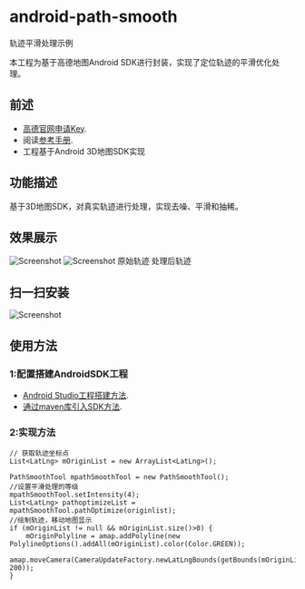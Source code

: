 # android-path-smooth
轨迹平滑处理示例

本工程为基于高德地图Android SDK进行封装，实现了定位轨迹的平滑优化处理。
## 前述 ##
- [高德官网申请Key](http://lbs.amap.com/dev/#/).
- 阅读[参考手册](http://a.amap.com/lbs/static/unzip/Android_Map_Doc/index.html).
- 工程基于Android 3D地图SDK实现

## 功能描述 ##
基于3D地图SDK，对真实轨迹进行处理，实现去噪、平滑和抽稀。

## 效果展示 ##
![Screenshot]( https://github.com/amap-demo/android-path-smooth/raw/master/apk/Screenshot1.png )
![Screenshot]( https://github.com/amap-demo/android-path-smooth/raw/master/apk/Screenshot2.png )
                    原始轨迹                                        处理后轨迹

## 扫一扫安装 ##
![Screenshot]( https://raw.githubusercontent.com/amap-demo/android-path-smooth/master/apk/download.png)  

## 使用方法 ##
### 1:配置搭建AndroidSDK工程 ###
- [Android Studio工程搭建方法](http://lbs.amap.com/api/android-sdk/guide/create-project/android-studio-create-project).
- [通过maven库引入SDK方法](http://lbs.amap.com/api/android-sdk/guide/create-project/android-studio-create-project#gradle_sdk).

### 2:实现方法 ###

``` 
// 获取轨迹坐标点
List<LatLng> mOriginList = new ArrayList<LatLng>();

PathSmoothTool mpathSmoothTool = new PathSmoothTool();
//设置平滑处理的等级
mpathSmoothTool.setIntensity(4);
List<LatLng> pathoptimizeList = mpathSmoothTool.pathOptimize(originlist);
//绘制轨迹，移动地图显示
if (mOriginList != null && mOriginList.size()>0) {
    mOriginPolyline = amap.addPolyline(new PolylineOptions().addAll(mOriginList).color(Color.GREEN));
    amap.moveCamera(CameraUpdateFactory.newLatLngBounds(getBounds(mOriginList), 200));
}
```
